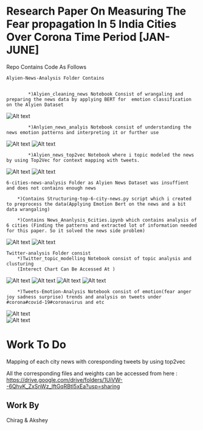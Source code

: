 # Research Paper On Measuring The Fear propagation In 5 India Cities Over Corona Time Period [JAN-JUNE]
Repo Contains Code As Follows

    Alyien-News-Analysis Folder Contains 
    
    
            *)Alyien_cleaning_news Notebook Consist of wrangaling and preparing the news data by applying BERT for  emotion classification on the Alyien Dataset

![Alt text](/6-cities-news-analysis/alyien5.png?raw=true "Fear Anger Graph In 6 Cities")
 
            *)Anlyien_news_analyis Notebook consist of understanding the news emotion patterns and interpreting it or further use
          
![Alt text](/6-cities-news-analysis/alyien4.png?raw=true "Fear Anger Graph In 6 Cities")
 ![Alt text](/6-cities-news-analysis/alyien3.png?raw=true "Fear Anger Graph In 6 Cities")

            *)Alyien_news_top2vec Notebook where i topic modeled the news by using Top2Vec for context mapping with tweets. 
 
 ![Alt text](/6-cities-news-analysis/alyien2.png?raw=true "Fear Anger Graph In 6 Cities")
 ![Alt text](/6-cities-news-analysis/alyien1.png?raw=true "Fear Anger Graph In 6 Cities")
    
    6-cities-news-analysis Folder as Alyien News Dataset was insuffient and does not contains enough news
    
        *)Contains Structuring-top-6-city-news.py script which i created to preprocess the data(Applying Emotion Bert on the news and a bit data wrangaling) 
        
        *)Contains News_Ananlysis_6cities.ipynb which contains analysis of 6 cities (Finding the patterns and extracted lot of information needed for this paper. So it solved the news side problem)
  
![Alt text](/6-cities-news-analysis/News-sentiment-6cities.png?raw=true "Fear Anger Graph In 6 Cities")
![Alt text](/6-cities-news-analysis/all-city-fear-anger.jpg?raw=true "Fear Anger Graph In 6 Cities")

    Twitter-analysis Folder consist 
        *)Twitter_topic_modelling Notebook consist of topic analysis and clusturing 
        (Interect Chart Can Be Accessed At )
        
![Alt text](/6-cities-news-analysis/tweets6.png?raw=true "Fear Anger Graph In 6 Cities")
 ![Alt text](/6-cities-news-analysis/tweets3.png?raw=true "Fear Anger Graph In 6 Cities")
 ![Alt text](/6-cities-news-analysis/tweets4.png?raw=true "Fear Anger Graph In 6 Cities")
 ![Alt text](/6-cities-news-analysis/tweets5.png?raw=true "Fear Anger Graph In 6 Cities")
 
        *)Tweets-Emotion-Analysis Notebook consist of emotion(fear anger joy sadness surprise) trends and analysis on tweets under #corona#covid-19#coronavirus and etc
![Alt text](/6-cities-news-analysis/tweets2.png?raw=true "Fear Anger Graph In 6 Cities")  
![Alt text](/6-cities-news-analysis/tweets1.png?raw=true "Fear Anger Graph In 6 Cities")    

# Work To Do 

Mapping of each city news with coresponding tweets by using top2vec 




All the corresponding files and weights can be accessed from here : https://drive.google.com/drive/folders/1UiVW--6QhvK_ZxSnWz_lftGqRBtl5xEa?usp=sharing
## Work By
Chirag & Akshey
